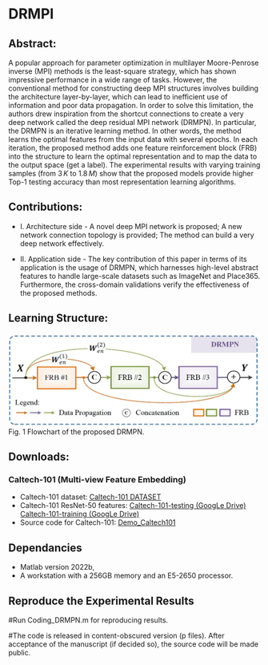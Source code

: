 # DRMPI

## Abstract:

A popular approach for parameter optimization in multilayer Moore-Penrose inverse (MPI) methods is the least-square strategy, which has shown impressive performance in a wide range of tasks. However, the conventional method for constructing deep MPI structures involves building the architecture layer-by-layer, which can lead to inefficient use of information and poor data propagation. In order to solve this limitation, the authors drew inspiration from the shortcut connections to create a very deep network called the deep residual MPI network (DRMPN). In particular, the DRMPN is an iterative learning method. In other words, the method learns the optimal features from the input data with several epochs. In each iteration, the proposed method adds one feature reinforcement block (FRB) into the structure to learn the optimal representation and to map the data to the output space (get a label). The experimental results with varying training samples (from $3\,K$ to $1.8\,M$) show that the proposed models provide higher Top-1 testing accuracy than most representation learning algorithms.

## Contributions:
* I. Architecture side - A novel deep MPI network is proposed; A new network connection topology is provided; The method can build a very deep network effectively.

* II. Application side - The key contribution of this paper in terms of its application is the usage of DRMPN, which harnesses high-level abstract features to handle large-scale datasets such as ImageNet and Place365. Furthermore, the cross-domain validations verify the effectiveness of the proposed methods. 

## Learning Structure:

<img src="https://github.com/W1AE/DRMPI/blob/main/flowchat.jpg" width="550" height="185" />
Fig. 1 Flowchart of the proposed DRMPN.

## Downloads:
### Caltech-101 (Multi-view Feature Embedding)
* Caltech-101 dataset: [Caltech-101 DATASET](http://www.vision.caltech.edu/Image_Datasets/Caltech101/)
* Caltech-101 ResNet-50 features: [Caltech-101-testing (GoogLe Drive)](https://drive.google.com/file/d/1W_AFsaCgUdP1rBRnsjS24dWPW9MYCbAQ/view?usp=sharing) [Caltech-101-training (GoogLe Drive)](https://drive.google.com/file/d/1HWK9COAeQFOE4j6Z5wtfvJpkFneVm50Y/view?usp=sharing)
* Source code for Caltech-101: [Demo_Caltech101](https://github.com/W1AE/DRMPI/blob/main/Demo_Caltech101.zip)

## Dependancies
* Matlab version 2022b,
* A workstation with a 256GB memory and an E5-2650 processor.

## Reproduce the Experimental Results

#Run Coding_DRMPN.m for reproducing results.

#The code is released in content-obscured version (p files). After acceptance of the manuscript (if decided so), the source code will be made public.

